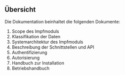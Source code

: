 ## Übersicht

Die Dokumentation beinhaltet die folgenden Dokumente: 

1. Scope des Impfmoduls
2. Klassifikation der Daten
3. Systemarchitektur des Impfmoduls
4. Beschreibung der Schnittstellen und API
5. Authentifizierung 
6. Autorisierung
7. Handbuch zur Installation 
8. Betriebshandbuch

